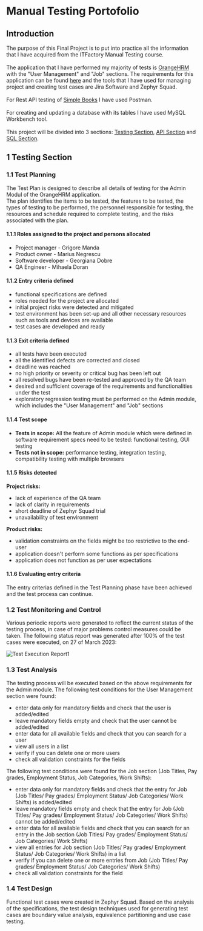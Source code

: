 # Manual Testing Portofolio    
      
## Introduction 
      
The purpose of this Final Project is to put into practice all the information that I have acquired from the ITFactory Manual Testing course.  <br>   
The application that I have performed my majority of tests is [OrangeHRM](https://opensource-demo.orangehrmlive.com/web/index.php/dashboard/index) with 
the "User Management" and "Job" sections. The requirements for this application can be found [here](https://www.orangehrm.com/assets/Files/Complete-Administrative-User-Guide.pdf?url=/Files/Complete-Administrative-User-Guide.pdf) and the tools that I have used for managing project and creating test cases are Jira Software and Zephyr  Squad. <br>  
For Rest API testing of [Simple Books](https://github.com/vdespa/introduction-to-postman-course/blob/main/simple-books-api.md) I have used Postman. <br>  
For creating and updating a database with its tables I have used MySQL Workbench tool. <br>  
This project will be divided into 3 sections: [Testing Section](https://github.com/MihaelaDoran/Manual-Testing-Portofolio/blob/main/README.md#Testing-Section), [API Section](https://github.com/MihaelaDoran/Manual-Testing-Portofolio/blob/main/README.md#API-Section) and [SQL Section](https://github.com/MihaelaDoran/Manual-Testing-Portofolio/blob/main/README.md#SQL-Section). <br>  
## 1 Testing Section <br> 
### 1.1 Test Planning <br> 
The Test Plan is designed to describe all details of testing for the Admin Modul of the OrangeHRM application. <br> 
The plan identifies the items to be tested, the features to be tested, the types of testing to be performed, the personnel responsible for testing, the resources and schedule required to complete testing, and the risks associated with the plan. <br> 
#### 1.1.1 Roles assigned to the project and persons allocated <br> 
- Project manager - Grigore Manda
- Product owner - Marius Negrescu
- Software developer - Georgiana Dobre
- QA Engineer - Mihaela Doran <br> 
#### 1.1.2 Entry criteria defined <br> 
- functional specifications are defined
- roles needed for the project are allocated
- initial project risks were detected and mitigated
- test environment has been set-up and all other necessary resources such as tools and devices are available
- test cases are developed and ready <br> 
#### 1.1.3 Exit criteria defined <br> 
- all tests have been executed
- all the identified defects are corrected and closed
- deadline was reached
- no high priority or severity or critical bug has been left out
- all resolved bugs have been re-tested and approved by the QA team
- desired and sufficient coverage of the requirements and functionalities under the test
- exploratory regression testing must be performed on the Admin module, which includes the "User Management" and "Job" sections <br> 
#### 1.1.4 Test scope <br> 
- **Tests in scope:** All the feature of Admin module which were defined in software requirement specs need to be tested: functional testing, GUI testing
- **Tests not in scope:** performance testing, integration testing, compatibility testing with multiple browsers <br> 
#### 1.1.5 Risks detected <br> 
**Project risks:** 
- lack of experience of the QA team
- lack of clarity in requirements
- short deadline of Zephyr Squad trial
- unavailability of test environment <br> 

**Product risks:**
- validation constraints on the fields might be too restrictive to the end-user
- application doesn't perform some functions as per specifications
- application does not function as per user expectations <br> 

#### 1.1.6 Evaluating entry criteria
The entry criterias defined in the Test Planning phase have been achieved and the test process can continue. <br> 
### 1.2 Test Monitoring and Control <br> 
Various periodic reports were generated to reflect the current status of the testing process, in case of major problems control measures could be taken. 
The following status report was generated after 100% of the test cases were executed, on 27 of March 2023: <br> 

![Test Execution Report1](https://github.com/MihaelaDoran/Manual-Testing-Portofolio/assets/131185471/21318909-6138-4f2c-b150-6700c40bfd2e) <br> 
### 1.3 Test Analysis <br> 
The testing process will be executed based on the above requirements for the Admin module. 
The following test conditions for the User Management section were found: 
- enter data only for mandatory fields and check that the user is added/edited
- leave mandatory fields empty and check that the user cannot be added/edited
- enter data for all available fields and check that you can search for a user
- view all users in a list
- verify if you can delete one or more users
- check all validation constraints for the fields <br> 

The following test conditions were found for the Job section (Job Titles, Pay grades, Employment Status, Job Categories, Work Shifts):
- enter data only for mandatory fields and check that the entry for Job (Job Titles/ Pay grades/ Employment Status/ Job Categories/ Work Shifts) is added/edited
- leave mandatory fields empty and check that the entry for Job (Job Titles/ Pay grades/ Employment Status/ Job Categories/ Work Shifts) cannot be added/edited
- enter data for all available fields and check that you can search for an entry in the Job section (Job Titles/ Pay grades/ Employment Status/ Job Categories/ Work Shifts)
- view all entries for Job section (Job Titles/ Pay grades/ Employment Status/ Job Categories/ Work Shifts) in a list
- verify if you can delete one or more entries from Job (Job Titles/ Pay grades/ Employment Status/ Job Categories/ Work Shifts)
- check all validation constraints for the field <br> 

### 1.4 Test Design <br> 
Functional test cases were created in Zephyr Squad. Based on the analysis of the specifications, the test design techniques used for generating test cases are boundary value analysis, equivalence partitioning and use case testing. <br> 

 



